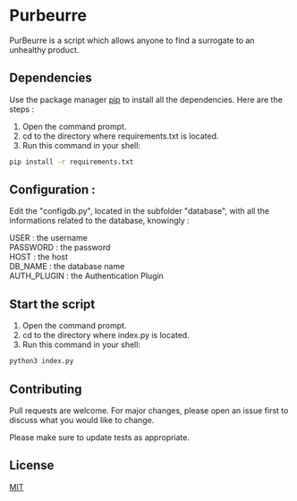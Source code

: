 # Purbeurre

PurBeurre is a script which allows anyone to find a surrogate to an unhealthy
product.

## Dependencies

Use the package manager [pip](https://pip.pypa.io/en/stable/) to 
install all the dependencies. Here are the steps :

1. Open the command prompt.  
2. cd to the directory where requirements.txt is located.  
3. Run this command in your shell:  

```bash
pip install -r requirements.txt
```

## Configuration :

Edit the "configdb.py", located in the subfolder "database", with all the 
informations related to the database, knowingly :

USER : the username   
PASSWORD : the password  
HOST : the host  
DB_NAME : the database name  
AUTH_PLUGIN : the Authentication Plugin  

## Start the script

1. Open the command prompt.  
2. cd to the directory where index.py is located.  
3. Run this command in your shell:

```bash
python3 index.py
```


## Contributing
Pull requests are welcome. For major changes, please open an issue first to 
discuss what you would like to change.

Please make sure to update tests as appropriate.

## License
[MIT](https://choosealicense.com/licenses/mit/)